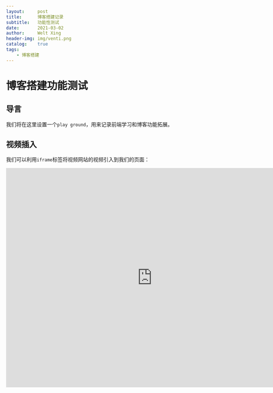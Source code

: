 ```yaml
---
layout:     post
title:      博客搭建记录
subtitle:   功能性测试
date:       2021-03-02
author:     Welt Xing
header-img: img/venti.png
catalog:    true
tags:
    - 博客搭建
---
```


# 博客搭建功能测试

## 导言

我们将在这里设置一个`play ground`，用来记录前端学习和博客功能拓展。

## 视频插入

我们可以利用`iframe`标签将视频网站的视频引入到我们的页面：

<iframe src="https://www.bilibili.com/video/BV1hD4y1X7Rm?from=search&seid=5836719428477925060" scrolling="no" width="800px" height="600px" border="0" frameborder="no" framespacing="0" allowfullscreen="true"> </iframe>